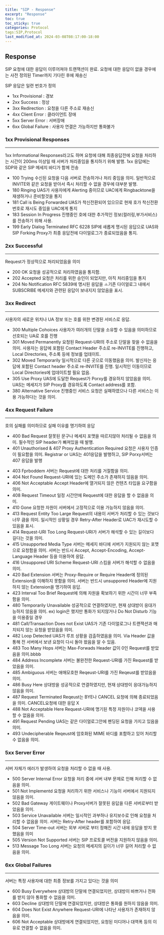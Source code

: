 ```yaml
---
title: "SIP - Response"
excerpt: "Response"
toc: true
toc_sticky: true
categories: Protocol
tags:SIP,Protocol
last_modified_at: 2024-03-08T08:17:00-18:00
---
```



## Response

SIP 요청에 대한 응답이 이루어져야 트랜잭션이 완료. 요청에 대한 응답이 없을 경우에는
사전 정의된 Timer까지 기다린 후에 재송신

SIP 응답은 일련 번호가 정의                      
- 1xx Provisional : 경보
- 2xx Success : 정상
- 3xx Redirection : 요청을 다른 주소로 재송신
- 4xx Client Error : 클라이언트 장애
- 5xx Server Error : 서버장애
- 6xx Global Failure : 사용자 연결은 가능하지만 통화불가


### 1xx Provisional Responses 
***
1xx Informational Responses라고도 하며 요청에 대해 최종응답전에 요청을 처리하는 시간이
200ms 이상일 때 서버가 처리중임을 통지하기 위해 발행. 
1xx 응답에는 SDP와 같은 SIP 메세지 바디가 함께 전송

- 100 Trying
  수신된 요청을 다음 서버로 전송하거나 처리 중임을 의미. 일반적으로 INVITE와 같은 요청을
  받아서 즉시 처리할 수 없을  경우에 대부분 발행.
- 180 Ringing
  UAS가 사용자에게 Alerting 중이므로 UAC에게 Ringbacktone을 재생하거나 준비할것을 통지
- 181 Call is Being Forwarded
  UAS가 착신전환되어 있으므로 현재 호가 착신전환 번호로 재시도 중임을 UAC에게 통지
- 183 Session In Progress
  진행중인 호에 대한 추가적인 정보(컬러링,부가서비스)를 전송하기 위해 사용.
- 199 Early Dialog Terminated
  RFC 6228 SIP에 새롭게 명시된 응답으로 UAS와 SIP Forking Proxy가
  최종 응답전에 다이얼로그가 종료되었음을 통지.


### 2xx Successful
***
Request가 정상적으로 처리되었음을 의미

- 200 OK
  요청을 성공적으로 처리하였음을 통지함.
- 202 Accepted
  요청은 처리를 위한 승인이 되었지만, 아직 처리중임을 통지
- 204 No Notification
  RFC 5839에 명시된 응답을 ㅗ기존 다이얼로그 내에서 SUBSCRIBE 메세지와 관련된 응답이
  보내지지 않았음을 표시.


### 3xx Redirect
***
 사용자의 새로운 위치나  UA 정보 또는 호를 위한 변경된 서비스로 응답.

- 300 Multiple Cohoices
  사용자가 여러개의 단말을 소유할 수 있음을 의미하므로 선호되는 UA로 호를 진행
- 301 Moved Permanently
  요청된 Request-URI의 주소로 단말을 찾을 수 없음을 의미. 사용자는 응답에 포함된 
  Contact Header 주소로 re-INVITE를 진행하고, Local Directories, 주소록 등에 정보를 업데이트.
- 302 Moved Temporarily
  일시적으로 다른 곳으로 이동했음을 의미. 발신자는 응답에 포함된 Contact header 주소로 
  re-INVITE를 진행. 일시적인 이동이므로 Local Directories에 업데이트할 필요 없음.
- 305 Use Proxy
  UAS에 도달한 Request가 Porxy를 경유하지 않았음을 의미. UAS는 메세지가 SIP Proxy를 
  경유하도록 Contact address를 포함.
- 380 Alternative Service
  진행중인 서비스 요청은 실패하였으나 다른 서비스는 이용 가능하다는 것을 의미.

### 4xx Request Failure
***
호의 실패를 의미하므로 실패 이유를 명기하여 응답

* 400 Bad Request
  잘못된 문구나 메세지 포맷을 따르지않아 처리될 수 없음을 의미.
  필수적인 SIP header가 빠져있을 때 발행.  
* 401 Unauthorised & 407 Proxy Authentication Required
  요청은 사용자 인증이 필요함을 의미. Registrar or UAS는 401응답을 발행하고, SIP Porxy서버는
  407 응답을 발행
- 403 Fprboddem
  서버는 Request에 대한 처리를 거절함을 의미.
- 404 Not Found
  Request-URI에 있는 도메인 주소가 존재하지 않음을 의미.
- 406 Not Acceptable
  Accept Header에 열거되지 않은 컨텐츠 타입을 요구함을 의미.
- 408 Request Timeout
  일정 시간안에 Request에 대한 응답을 할 수 없음을 의미.
- 410 Gone
  요청한 자원이 서버에서 고정적으로 이용 가능하지 않음을 의미.
- 413 Request Entity Too Large
  Request의 내용이 서버가 처리할 수 있는 것보다 너무 큼을 의미. 일시적인 상황일 경우
  Retry-After Header로 UAC가 재시도할 수 있음을 표시.
- 414 Request-URI Too Long
  Request-URI가 서버가 해석할 수 있는 길이보다 길다는 것을 의미.
- 415 Unsupported Media Type
  서버는 메세지 바디에 서버가 지원되지 않는 포맷으로 요청함을 의미. 서버는 반드시
  Accept, Accept-Encoding, Accept-Language Header 등을 이용하여 응답.
- 416 Unsuppored URI Scheme
  Request-URI 스킴을 서버가 해석할 수 없음을 의미.
- 420 Bad Extension
  서버는 Proxy-Require  or Require Header에 정의된 Extension을 이해하지 못함을 의미.
  서버는 반드시 unsuppored Header에 지원하지 않는 Extension을 명기하여 응답.
- 423 Interval Too Brief
  Request에 의해 자원을 확보하기 위한 시간이 너무 부족함을 의미.
- 480 Temporarily Unavailable
  성공적으로 연결하였지만, 현재 상대방이 응대가능하지 않음을 의미.
  ex) login은 했지만 통화가 되지않거나 Do Not Disturb 기능을 이용중일 경우
- 481 Call/Transaction Does not Exist
  UAS가 기존 다이얼로그나 트랜잭션과 매치되지 않는 요청을 받았음을 의미.
- 482 Loop Detected
  UAS가 루프 상황을 검출하였음을 의미. Via Header 값을 통해 전 서버에서 보낸 요청이
  다시 돌아 왔음을 알 수 있음.
- 483 Too Many Hops
  서버는 Max-Forwads Header 값이 0인 Request를 받았음을 의미.bbbb
- 484 Address Incomplete
  서버는 불완전한 Request-URI를 가진 Request를 받았음을 의미.
- 485 Ambiguous
  서버는 애매모호한 Reqeust-URI를 가진 Reqeust를 받았음을 의미.
- 486 Busy Here
  상대방을 성공적으로 연결하였지만, 현재 상대방이 응대가능하지 않음을 의미.
- 487 Request Terminated
  Reqeust는 BYE나 CANCEL 요청에 의해 종료되었음을 의미. CANCEL요청에 대한 응답 X
- 488 Not Acceptable Here
  Request-URI에 명기된 특정 자원이나 코덱을 사용할 수 없음을 의미.
- 491 Request Pending
  UAS는 같은 다이얼로그안에 펜딩된 요청을 가지고 있음을 의미.
- 493 Undecipherable
  Reqeust에 암호화된 MIME 바디를 포함하고 있어 처리할 수 없음을 의미. 


### 5xx Server Error
---
서버 자체가 에러가 발생하여 요청을 처리할 수 없을 때 사용.

- 500 Server Internal Error
  요청을 처리 중에 서버 내부 문제로 인해 처리할 수 없음을 의미.
- 501 Not Implementd
  요청을 처리하기 위한 서비스나 기능이 서버에서 지원되지 않음을 의미.
- 502 Bad Gateway
  게이트웨이나 Proxy서버가 잘못된 응답을 다른 서버로부터 받았음을 의미.
- 503 Service Unavailable
  서버는 일시적인 과부하나 유지보수로 인해 요청을 처리할 수 없음을 의미. 
  서버는 Retry-After header를 포함하여 응답.
- 504 Server Time-out
  서버는 외부 서버로 부터 정해진 시간 내에 응답을 받지 못했음을 의미
- 505 Version Not Supported
  서버는 SIP 프로토콜 버전을 지원하지 않음을 의미.
- 513 Message Too Long
  서버는 요청의 메세지의 길이가 너무 길어 처리할 수 없음을 의미.

### 6xx Global Failures
---
서버는 특정 사용자에 대한 최종 정보를 가지고 있다는 것을 의미

- 600 Busy Everywhere
  상대방의 단말에 연결되었지만, 상대방이 바쁘거나 전화를 받지 않아 통화할 수 없음을 의미.
- 603 Decline
  상대방의 단말에 연결되었지만, 상대방은 통화를 원하지 않음을 의미.
- 604 Does Not Exist Anywhere
  Request-URI에 나타난 사용자가 존재하지 않음을 의미.
- 606 Not Acceptable
  상대방에게 연결되었지만, 요청된 미디어나 대역폭 등의 이유로 연결할 수 없음을 의미.
